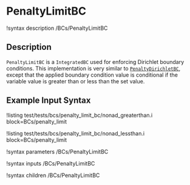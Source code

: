 # PenaltyLimitBC

!syntax description /BCs/PenaltyLimitBC

## Description

`PenaltyLimitBC` is a `IntegratedBC` used for enforcing Dirichlet boundary conditions.
This implementation is very similar to [`PenaltyDirichletBC`](/PenaltyDirichletBC.md),
except that the applied boundary condition value is conditional if the variable value is greater than or less than the set value.

## Example Input Syntax

!listing test/tests/bcs/penalty_limit_bc/nonad_greaterthan.i block=BCs/penalty_limit

!listing test/tests/bcs/penalty_limit_bc/nonad_lessthan.i block=BCs/penalty_limit

!syntax parameters /BCs/PenaltyLimitBC

!syntax inputs /BCs/PenaltyLimitBC

!syntax children /BCs/PenaltyLimitBC

